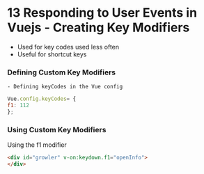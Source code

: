 # 13 Responding to User Events in Vuejs - Creating Key Modifiers

- Used for key codes used less often
- Useful for shortcut keys

### Defining Custom Key Modifiers
	- Defining keyCodes in the Vue config


```javascript
Vue.config.keyCodes= {
f1: 112
};
```

### Using Custom Key Modifiers
Using the f1 modifier

```html
<div id="growler" v-on:keydown.f1="openInfo">
</div>
```